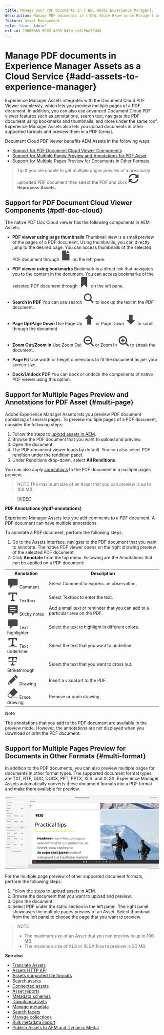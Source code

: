 ```yaml
---
title: Manage your PDF documents in [!DNL Adobe Experience Manager].
description: Manage PDF documents in [!DNL Adobe Experience Manager] as a [!DNL Cloud Service].
feature: Asset Management
role: "User, Admin"
exl-id: 29660869-6902-4093-845b-cd629be59d4d
---
```

# Manage PDF documents in Experience Manager Assets as a Cloud Service {#add-assets-to-experience-manager}

Experience Manager Assets integrates with the Document Cloud PDF Viewer seamlessly, which lets you preview multiple pages of a PDF document. In addition, you can also use advanced Document Cloud PDF viewer features such as annotations, search text, navigate the PDF document using bookmarks and thumbnails, and more under the same roof. Experience Manager Assets also lets you upload documents in other supported formats and preview them in a PDF format.

Document Cloud PDF viewer benefits AEM Assets in the following ways:
*   [Support for PDF Document Cloud Viewer Components](#pdf-doc-cloud)
*   [Support for Multiple Pages Preview and Annotations for PDF Asset](#multi-page)
*   [Support for Multiple Pages Preview for Documents in Other Formats](#multi-format)

> Tip
> If you are unable to get multiple pages preview of a previously uploaded PDF document then select the PDF and click **![Reprocess](/help/assets/assets/Reprocess.svg) Reprocess Assets**.
>

## Support for PDF Document Cloud Viewer Components {#pdf-doc-cloud}

The native PDF Doc Cloud viewer has the following components in AEM Assets:

*   **PDF viewer using page thumbnails** Thumbnail view is a small preview of the pages of a PDF document. Using thumbnails, you can directly jump to the desired page. You can access thumbnails of the selected PDF document through ![thumbnail](/help/assets/assets/thumbnail.svg) on the left pane.

*   **PDF viewer using bookmarks** Bookmark is a direct link that navigates you to the content in the document. You can access bookmarks of the selected PDF document through ![bookmark](/help/assets/assets/bookmark.svg) on the left pane.

*   **Search in PDF** You can use search ![search](/help/assets/assets/Search.svg) to look up the text in the PDF document.

*   **Page Up/Page Down** Use Page Up ![Page Up](/help/assets/assets/ArrowUp.svg) or Page Down ![Page Down](/help/assets/assets/ArrowDown.svg) to scroll through the document.

*   **Zoom Out/Zoom In** Use Zoom Out ![Zoom Out](/help/assets/assets/ZoomOut.svg) or Zoom In ![Zoom In](/help/assets/assets/ZoomIn.svg) to streak the document.

*   **Page Fit** Use width or height dimensions to fit the document as per your screen size. 

*   **Dock/Undock PDF** You can dock or undock the components of native PDF viewer using this option.

## Support for Multiple Pages Preview and Annotations for PDF Asset {#multi-page}

Adobe Experience Manager Assets lets you preview PDF document consisting of several pages. To preview multiple pages of a PDF document, consider the following steps:

1.  Follow the steps to [upload assets in AEM](https://experienceleague.adobe.com/docs/experience-manager-cloud-service/content/assets/manage/add-assets.html?lang=en).
1.  Browse the PDF document that you want to upload and preview.
1.  Open the document.
1.  The PDF document viewer loads by default. You can also select PDF rendition under the rendition panel.
1.  Under Renditions drop-down, select **All Renditions**.

You can also apply [annotations](#pdf-annotations) to the PDF document in a multiple pages preview.

> NOTE
> The maximum size of an Asset that you can preview is up to 100 MB.
>

>[!VIDEO](https://video.tv.adobe.com/v/3409355)

<!--
![Multi-page Preview](/help/assets/assets/multi-page.png)
-->

**PDF Annotations {#pdf-annotations}** 

Experience Manager Assets lets you add comments to a PDF document. A PDF document can have multiple annotations. 

To annotate a PDF document, perform the following steps:
1.  Go to the Assets interface, navigate to the PDF document that you want to annotate. The native PDF viewer opens on the right showing preview of the selected PDF document.
1.  Click **Annotate** from the top menu.
Following are the Annotations that can be applied on a PDF document:

<table>
        <tr>
             <th> Annotation </th>
            <th> Description </th>
        </tr>
        <tr>
           <td> <img src="/help/assets/assets/Comment.svg"> Comment </td>
            <td> Select Comment to express an observation. </td>
        </tr>
        <tr>
            <td> <img src="/help/assets/assets/Text.svg"> Textbox </td>
            <td> Select Textbox to enter the text. </td>
        </tr>
        <tr>
            <td> <img src="/help/assets/assets/Note.svg"> Sticky notes </td>
            <td> Add a small text or reminder that you can add to a particular area on the PDF. </td>
        </tr>
        <tr>
            <td> <img src="/help/assets/assets/Comment.svg"> Text highlighter </td>
            <td> Select the text to highlight in different colors. </td>
        </tr>
        <tr>
            <td> <img src="/help/assets/assets/TextUnderline.svg"> Text underliner </td>
            <td> Select the text that you want to underline. </td>
        </tr>
        <tr>
            <td> <img src="/help/assets/assets/TextStrikethrough.svg"> Strikethrough </td>
            <td> Select the text that you want to cross out. </td>
        </tr>
        <tr>
            <td> <img src="/help/assets/assets/Draw.svg"> Drawing </td>
            <td> Insert a visual art to the PDF. </td>
        </tr>
        <tr>
            <td> <img src="/help/assets/assets/Erase.svg"> Erase drawing </td>
             <td> Remove or undo drawing. </td>
        </tr>
    </table>

>[!NOTE]
>
>The annotations that you add to the PDF document are available in the preview mode. However, the annotations are not displayed when you download or print the PDF document. 

## Support for Multiple Pages Preview for Documents in Other Formats {#multi-format}

In addition to the PDF documents, you can also preview multiple pages for documents in other format types. The supported document format types are TXT, RTF, DOC, DOCX, PPT, PPTX, XLS, and XLSX. Experience Manager Assets automatically converts these document formats into a PDF format and make them available for preview.

![Multi-page Preview of Documents in Other Formats](/help/assets/assets/multi-page-other-formats.png)

For the multiple page preview of other supported document formats, perform the following steps:
1.  Follow the steps to [upload assets in AEM](https://experienceleague.adobe.com/docs/experience-manager-cloud-service/content/assets/manage/add-assets.html?lang=en).
1.  Browse the document that you want to upload and preview.
1.  Open the document.
1.  Select PDF under the static section in the left panel. The right panel showcases the multiple pages preview of an Asset. Select thumbnail from the left panel to choose the page that you want to preview.

> NOTE
> * The maximum size of an Asset that you can preview is up to 100 MB.
> * The maximum size of XLS or XLSX files to preview is 20 MB.
>

**See also**

* [Translate Assets](translate-assets.md)
* [Assets HTTP API](mac-api-assets.md)
* [Assets supported file formats](file-format-support.md)
* [Search assets](search-assets.md)
* [Connected assets](use-assets-across-connected-assets-instances.md)
* [Asset reports](asset-reports.md)
* [Metadata schemas](metadata-schemas.md)
* [Download assets](download-assets-from-aem.md)
* [Manage metadata](manage-metadata.md)
* [Search facets](search-facets.md)
* [Manage collections](manage-collections.md)
* [Bulk metadata import](metadata-import-export.md)
* [Publish Assets to AEM and Dynamic Media](/help/assets/publish-assets-to-aem-and-dm.md)
